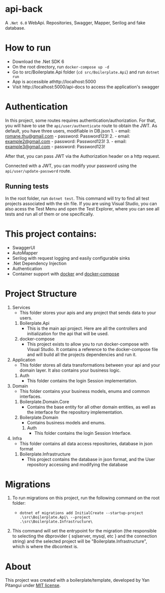 # api-back

A ``.Net 6.0`` WebApi. Repositories, Swagger, Mapper, Serilog and fake database.

# How to run
- Download the .Net SDK 6
- On the root directory, run ``docker-compose up -d``
- Go to src/Boilerplate.Api folder (``cd src/Boilerplate.Api``) and run ``dotnet run``
- App is accessible athttp://localhost:5000
- Visit http://localhost:5000/api-docs to access the application's swagger

# Authentication
In this project, some routes requires authentication/authorization. For that, you will have to use the ``api/user/authenticate`` route to obtain the JWT.
As default, you have three users, modifiable in DB.json
1. 
	- email: romane.thu@gmail.com
	- password: Password123!
2. 
	- email: example2@gmail.com
	- password: Password123!
3. 
	- email: example3@gmail.com
	- password: Password123!

After that, you can pass JWT via the Authorization header on a http request.

Connected with a JWT, you can modify your password using the ``api/user/update-password`` route.

## Running tests
In the root folder, run ``dotnet test``. This command will try to find all test projects associated with the sln file.
If you are using Visual Studio, you can also acess the Test Menu and open the Test Explorer, where you can see all tests and run all of them or one specifically. 

# This project contains:
- SwaggerUI
- AutoMapper
- Serilog with request logging and easily configurable sinks
- .Net Dependency Injection
- Authentication
- Container support with [docker](src/Boilerplate.Api/dockerfile) and [docker-compose](docker-compose.yml)

# Project Structure
1. Services
	- This folder stores your apis and any project that sends data to your users.
	1. Boilerplate.Api
		- This is the main api project. Here are all the controllers and initialization for the api that will be used.
	2. docker-compose
		- This project exists to allow you to run docker-compose with Visual Studio. It contains a reference to the docker-compose file and will build all the projects dependencies and run it.
2. Application
	-  This folder stores all data transformations between your api and your domain layer. It also contains your business logic.
	1. Auth
		- This folder contains the login Session implementation.
3. Domain
	- This folder contains your business models, enums and common interfaces.
	1. Boilerplate.Domain.Core
		- Contains the base entity for all other domain entities, as well as the interface for the repository implementation.
	2. Boilerplate.Domain
		- Contains business models and enums.
		1. Auth
			- This folder contains the login Session Interface.
4. Infra
	- This folder contains all data access repositories, database in json format
	1. Boilerplate.Infrastructure
		- This project contains the database in json format, and the User repository accessing and modifying the database

# Migrations
1. To run migrations on this project, run the following command on the root folder: 
	- ``dotnet ef migrations add InitialCreate --startup-project .\src\Boilerplate.Api\ --project .\src\Boilerplate.Infrastructure\``

2. This command will set the entrypoint for the migration (the responsible to selecting the dbprovider { sqlserver, mysql, etc } and the connection string) and the selected project will be "Boilerplate.Infrastructure", which is where the dbcontext is.

# About
This project was created with a boilerplate/template, developed by Yan Pitangui under [MIT license](LICENSE).
